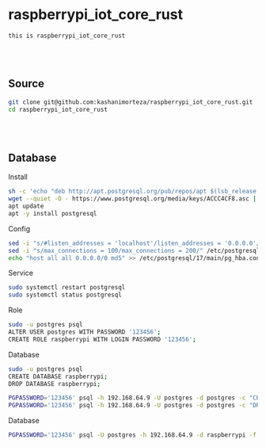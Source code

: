 
# raspberrypi_iot_core_rust
    this is raspberrypi_iot_core_rust


<!--------------------------------------------------------------------------------- Source -->
<br><br>

## Source
```bash
git clone git@github.com:kashanimorteza/raspberrypi_iot_core_rust.git
cd raspberrypi_iot_core_rust
```



<!--------------------------------------------------------------------------------- Database -->
<br><br>

## Database
<!------------------------- Install -->
Install
```bash
sh -c 'echo "deb http://apt.postgresql.org/pub/repos/apt $(lsb_release -cs)-pgdg main" > /etc/apt/sources.list.d/pgdg.list'
wget --quiet -O - https://www.postgresql.org/media/keys/ACCC4CF8.asc | sudo apt-key add -
apt update
apt -y install postgresql
```
<!------------------------- Config -->
Config
```bash
sed -i "s/#listen_addresses = 'localhost'/listen_addresses = '0.0.0.0'/" /etc/postgresql/17/main/postgresql.conf
sed -i "s/max_connections = 100/max_connections = 200/" /etc/postgresql/17/main/postgresql.conf
echo "host all all 0.0.0.0/0 md5" >> /etc/postgresql/17/main/pg_hba.conf
```
<!------------------------- Service -->
Service
```bash
sudo systemctl restart postgresql
sudo systemctl status postgresql
```
<!------------------------- Role -->
Role
```bash
sudo -u postgres psql
ALTER USER postgres WITH PASSWORD '123456';
CREATE ROLE raspberrypi WITH LOGIN PASSWORD '123456';
```
<!------------------------- Database -->
Database
```bash
sudo -u postgres psql
CREATE DATABASE raspberrypi;
DROP DATABASE raspberrypi;
```
```bash
PGPASSWORD='123456' psql -h 192.168.64.9 -U postgres -d postgres -c "CREATE DATABASE raspberrypi;"
PGPASSWORD='123456' psql -h 192.168.64.9 -U postgres -d postgres -c "DROP DATABASE raspberrypi;"
```
<!------------------------- Table -->
Database
```bash
PGPASSWORD='123456' psql -U postgres -h 192.168.64.9 -d raspberrypi -f db_postgres.sql
```